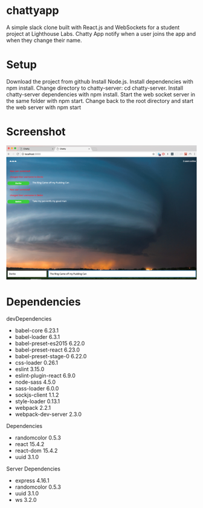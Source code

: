 chattyapp
=====================

A simple slack clone built with React.js and WebSockets for a student project at Lighthouse Labs.
Chatty App notify when a user joins the app and when they change their name.

Setup
=====================
Download the project from github
Install Node.js.
Install dependencies with npm install.
Change directory to chatty-server: cd chatty-server.
Install chatty-server dependencies with npm install.
Start the web socket server in the same folder with npm start.
Change back to the root directory and start the web server with npm start

Screenshot
=====================

!["Sreenshot"](https://github.com/lukesiem/chattyapp/blob/master/docs/Screen%20Shot%202017-10-06%20at%207.35.59%20AM.png?raw=true)


Dependencies
=====================

devDependencies
- babel-core 6.23.1
- babel-loader 6.3.1
- babel-preset-es2015  6.22.0
- babel-preset-react 6.23.0
- babel-preset-stage-0 6.22.0
- css-loader  0.26.1
- eslint 3.15.0
- eslint-plugin-react 6.9.0
- node-sass  4.5.0
- sass-loader 6.0.0
- sockjs-client 1.1.2
- style-loader  0.13.1
- webpack 2.2.1
- webpack-dev-server 2.3.0

Dependencies
- randomcolor 0.5.3
- react 15.4.2
- react-dom 15.4.2
- uuid 3.1.0

Server Dependencies
- express 4.16.1
- randomcolor 0.5.3
- uuid  3.1.0
- ws  3.2.0
